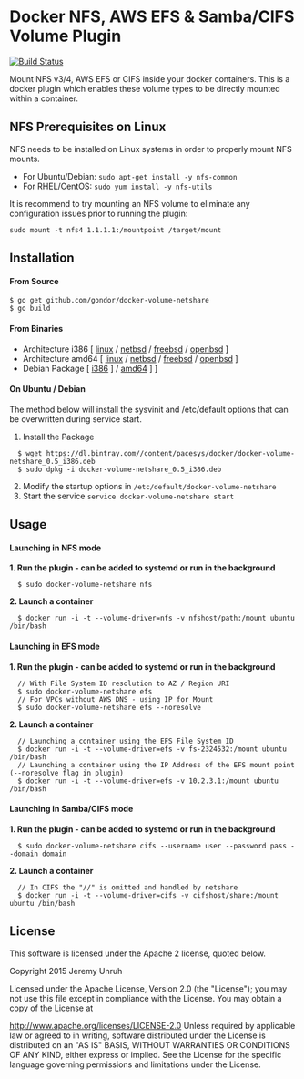 # Docker NFS, AWS EFS & Samba/CIFS Volume Plugin

[![Build Status](https://travis-ci.org/gondor/docker-volume-netshare.svg)](https://travis-ci.org/gondor/docker-volume-netshare)

Mount NFS v3/4, AWS EFS or CIFS inside your docker containers.  This is a docker plugin which enables these volume types to be directly mounted within a container.

## NFS Prerequisites on Linux

NFS needs to be installed on Linux systems in order to properly mount NFS mounts.  

- For Ubuntu/Debian: `sudo apt-get install -y nfs-common`
- For RHEL/CentOS: `sudo yum install -y nfs-utils`

It is recommend to try mounting an NFS volume to eliminate any configuration issues prior to running the plugin:
```
sudo mount -t nfs4 1.1.1.1:/mountpoint /target/mount
```

## Installation

#### From Source

```
$ go get github.com/gondor/docker-volume-netshare
$ go build
```

#### From Binaries

* Architecture i386 [ [linux](https://dl.bintray.com//content/pacesys/docker/docker-volume-netshare_0.5_linux_386.tar.gz?direct) / [netbsd](https://dl.bintray.com//content/pacesys/docker/docker-volume-netshare_0.5_netbsd_386.zip?direct) / [freebsd](https://dl.bintray.com//content/pacesys/docker/docker-volume-netshare_0.5_freebsd_386.zip?direct) / [openbsd](https://dl.bintray.com//content/pacesys/docker/docker-volume-netshare_0.5_openbsd_386.zip?direct) ]
* Architecture amd64 [ [linux](https://dl.bintray.com//content/pacesys/docker/docker-volume-netshare_0.5_linux_amd64.tar.gz?direct) / [netbsd](https://dl.bintray.com//content/pacesys/docker/docker-volume-netshare_0.5_netbsd_amd64.zip?direct) / [freebsd](https://dl.bintray.com//content/pacesys/docker/docker-volume-netshare_0.5_freebsd_amd64.zip?direct) / [openbsd](https://dl.bintray.com//content/pacesys/docker/docker-volume-netshare_0.5_openbsd_amd64.zip?direct) ]
* Debian Package [ [i386](https://dl.bintray.com//content/pacesys/docker/docker-volume-netshare_0.5_i386.deb?direct) ] / [amd64](https://dl.bintray.com//content/pacesys/docker/docker-volume-netshare_0.5_amd64.deb?direct) ] ]

#### On Ubuntu / Debian

The method below will install the sysvinit and /etc/default options that can be overwritten during service start.

1. Install the Package

```
  $ wget https://dl.bintray.com//content/pacesys/docker/docker-volume-netshare_0.5_i386.deb
  $ sudo dpkg -i docker-volume-netshare_0.5_i386.deb
```

2. Modify the startup options in `/etc/default/docker-volume-netshare`
3. Start the service `service docker-volume-netshare start`


## Usage

#### Launching in NFS mode

**1. Run the plugin - can be added to systemd or run in the background**

```
  $ sudo docker-volume-netshare nfs
```

**2. Launch a container**

```
  $ docker run -i -t --volume-driver=nfs -v nfshost/path:/mount ubuntu /bin/bash
```

#### Launching in EFS mode

**1. Run the plugin - can be added to systemd or run in the background**

```
  // With File System ID resolution to AZ / Region URI
  $ sudo docker-volume-netshare efs
  // For VPCs without AWS DNS - using IP for Mount
  $ sudo docker-volume-netshare efs --noresolve
```

**2. Launch a container**

```
  // Launching a container using the EFS File System ID
  $ docker run -i -t --volume-driver=efs -v fs-2324532:/mount ubuntu /bin/bash
  // Launching a container using the IP Address of the EFS mount point (--noresolve flag in plugin)
  $ docker run -i -t --volume-driver=efs -v 10.2.3.1:/mount ubuntu /bin/bash
```

#### Launching in Samba/CIFS mode

**1. Run the plugin - can be added to systemd or run in the background**

```
  $ sudo docker-volume-netshare cifs --username user --password pass --domain domain
```

**2. Launch a container**

```
  // In CIFS the "//" is omitted and handled by netshare
  $ docker run -i -t --volume-driver=cifs -v cifshost/share:/mount ubuntu /bin/bash
```

## License

This software is licensed under the Apache 2 license, quoted below.

Copyright 2015 Jeremy Unruh

Licensed under the Apache License, Version 2.0 (the "License"); you may not use this file except in compliance with the License. You may obtain a copy of the License at

http://www.apache.org/licenses/LICENSE-2.0
Unless required by applicable law or agreed to in writing, software distributed under the License is distributed on an "AS IS" BASIS, WITHOUT WARRANTIES OR CONDITIONS OF ANY KIND, either express or implied. See the License for the specific language governing permissions and limitations under the License.
